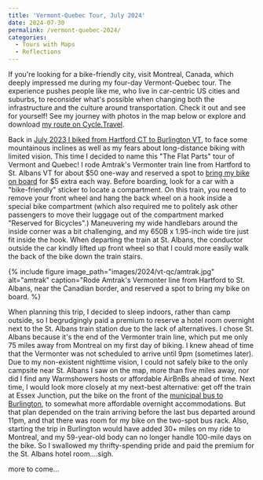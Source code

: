 ```yaml
---
title: 'Vermont-Quebec Tour, July 2024'
date: 2024-07-30
permalink: /vermont-quebec-2024/
categories:
  - Tours with Maps
  - Reflections
---
```


If you're looking for a bike-friendly city, visit Montreal, Canada, which deeply impressed me during my four-day Vermont-Quebec tour. The experience pushes people like me, who live in car-centric US cities and suburbs, to reconsider what's possible when changing both the infrastructure and the culture around transportation. Check it out and see for yourself! See my journey with photos in the map below or explore and download [my route on Cycle.Travel](https://cycle.travel/map/journey/626281).

Back in [July 2023 I biked from Hartford CT to Burlington VT](https://jackbikes.org/vermont-2023/), to face some mountainous inclines as well as my fears about long-distance biking with limited vision. This time I decided to name this "The Flat Parts" tour of Vermont and Quebec! I rode Amtrak's Vermonter train line from Hartford to St. Albans VT for about $50 one-way and reserved a spot to [bring my bike on board](https://www.amtrak.com/bring-your-bicycle-onboard) for $5 extra each way. Before boarding, look for a car with a "bike-friendly" sticker to locate a compartment. On this train, you need to remove your front wheel and hang the back wheel on a hook inside a special bike compartment (which also required me to politely ask other passengers to move their luggage out of the compartment marked "Reserved for Bicycles".)  Maneuvering my wide handlebars around the inside corner was a bit challenging, and my 650B x 1.95-inch wide tire just fit inside the hook. When departing the train at St. Albans, the conductor outside the car kindly lifted up front wheel so that I could more easily walk the back of the bike down the train stairs.

{% include figure image_path="images/2024/vt-qc/amtrak.jpg" alt="amtrak" caption="Rode Amtrak's Vermonter line from Hartford to St. Albans, near the Canadian border, and reserved a spot to bring my bike on board. %}

When planning this trip, I decided to sleep indoors, rather than camp outside, so I begrudgingly paid a premium to reserve a hotel room overnight next to the St. Albans train station due to the lack of alternatives. I chose St. Albans because it's the end of the Vermonter train line, which put me only 75 miles away from Montreal on my first day of biking. I knew ahead of time that the Vermonter was not scheduled to arrive until 9pm (sometimes later). Due to my non-existent nighttime vision, I could not safely bike to the only campsite near St. Albans I saw on the map, more than five miles away, nor did I find any Warmshowers hosts or affordable AirBnBs ahead of time. Next time, I would look more closely at my next-best alternative: get off the train at Essex Junction, put the bike on the front of the [municipal bus to Burlington](https://ridegmt.com/2-essex-2/), to somewhat more affordable overnight accommodations. But that plan depended on the train arriving before the last bus departed around 11pm, and that there was room for my bike on the two-spot bus rack. Also, starting the trip in Burlington would have added 30+ miles on my ride to Montreal, and my 59-year-old body can no longer handle 100-mile days on the bike. So I swallowed my thrifty-spending pride and paid the premium for the St. Albans hotel room....sigh.

more to come...
